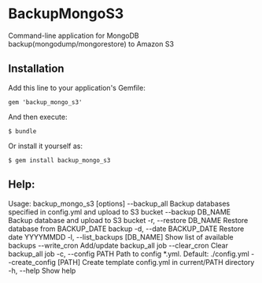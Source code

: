 # BackupMongoS3

Command-line application for MongoDB backup(mongodump/mongorestore) to Amazon S3

## Installation

Add this line to your application's Gemfile:

    gem 'backup_mongo_s3'

And then execute:

    $ bundle

Or install it yourself as:

    $ gem install backup_mongo_s3

## Help:

Usage: backup_mongo_s3 [options]
        --backup_all                 Backup databases specified in config.yml and upload to S3 bucket
        --backup DB_NAME             Backup database and upload to S3 bucket
    -r, --restore DB_NAME            Restore database from BACKUP_DATE backup
    -d, --date BACKUP_DATE           Restore date YYYYMMDD
    -l, --list_backups [DB_NAME]     Show list of available backups
        --write_cron                 Add/update backup_all job
        --clear_cron                 Clear backup_all job
    -c, --config PATH                Path to config *.yml. Default: ./config.yml
        --create_config [PATH]       Create template config.yml in current/PATH directory
    -h, --help                       Show help
